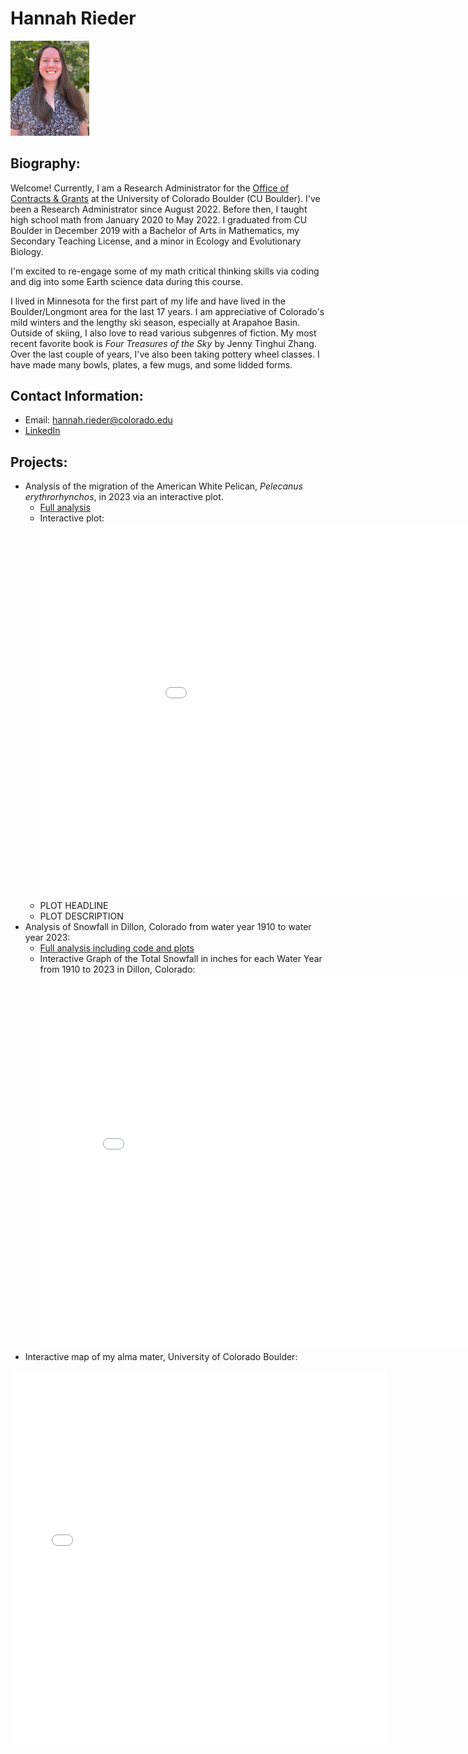 # Hannah Rieder

<img
    src="/img/Rieder_Headshot.JPG"
    alt="Hannah Rieder Headshot"
    width="25%">
    
## Biography:

Welcome! Currently, I am a Research Administrator for the [Office of Contracts & Grants](https://www.colorado.edu/ocg/) at the University of Colorado Boulder (CU Boulder). I've been a Research Administrator since August 2022. Before then, I taught high school math from January 2020 to May 2022. I graduated from CU Boulder in December 2019 with a Bachelor of Arts in Mathematics, my Secondary Teaching License, and a minor in Ecology and Evolutionary Biology. 

I'm excited to re-engage some of my math critical thinking skills via coding and dig into some Earth science data during this course.

I lived in Minnesota for the first part of my life and have lived in the Boulder/Longmont area for the last 17 years. I am appreciative of Colorado's mild winters and the lengthy ski season, especially at Arapahoe Basin. Outside of skiing, I also love to read various subgenres of fiction. My most recent favorite book is *Four Treasures of the Sky* by Jenny Tinghui Zhang. Over the last couple of years, I've also been taking pottery wheel classes. I have made many bowls, plates, a few mugs, and some lidded forms.

## Contact Information:
* Email: hannah.rieder@colorado.edu
* [LinkedIn](https://www.linkedin.com/in/hannah-rieder-8b58b5240/)

## Projects:
* Analysis of the migration of the American White Pelican, *Pelecanus erythrorhynchos*, in 2023 via an interactive plot.
    * [Full analysis]()
    * Interactive plot:
      <embed type="text/html" src="earth_data_analytics_assignments/pe_migration_plot.html" width="1000" height="600">
    * PLOT HEADLINE
    * PLOT DESCRIPTION
* Analysis of Snowfall in Dillon, Colorado from water year 1910 to water year 2023:
    * [Full analysis including code and plots](https://hanried.github.io/earth_data_analytics_assignments/08_climate_coding_challenge_dillon_colorado_portfolio.html)
    * Interactive Graph of the Total Snowfall in inches for each Water Year from 1910 to 2023 in Dillon, Colorado:
      <embed type="text/html" src="earth_data_analytics_assignments/Total Snowfall in inches for each Water Year from 1910 to 2023 in Dillon, Colorado Interactive Plot.html" width="800" height="600">
* Interactive map of my alma mater, University of Colorado Boulder:
<embed type="text/html" src="img/cubld.html" width="600" height="600">
